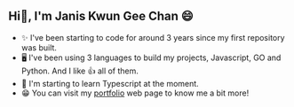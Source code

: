 
## Hi👋, I'm Janis Kwun Gee Chan 😄

  - ✨ I've been starting to code for around 3 years since my first repository was built.
  - 🖥️ I've been using 3 languages to build my projects, Javascript, GO and Python. And I like 👍 all of them. 
  - 🏫 I'm starting to learn Typescript at the moment. 
  - 😁 You can visit my [portfolio](https://janis-chan-portfolio-jc.netlify.app/) web page to know me a bit more!
